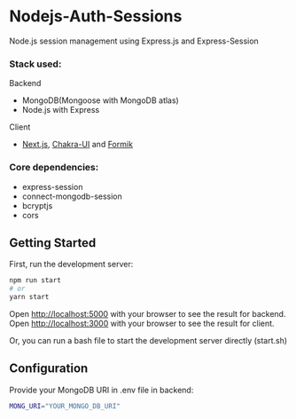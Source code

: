 # Nodejs-Auth-Sessions

Node.js session management using Express.js and Express-Session

### **Stack used:**

Backend

- MongoDB(Mongoose with MongoDB atlas)
- Node.js with Express

Client

- [Next.js](https://nextjs.org/), [Chakra-UI](https://chakra-ui.com/) and [Formik](https://formik.org/)

### **Core dependencies:**

- express-session
- connect-mongodb-session
- bcryptjs
- cors

## Getting Started

First, run the development server:

```bash
npm run start
# or
yarn start
```

Open [http://localhost:5000](http://localhost:5000) with your browser to see the result for backend.<br/>
Open [http://localhost:3000](http://localhost:3000) with your browser to see the result for client.

Or, you can run a bash file to start the development server directly (start.sh)

## Configuration

Provide your MongoDB URI in .env file in backend:

```bash
MONG_URI="YOUR_MONGO_DB_URI"
```
